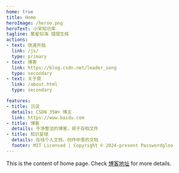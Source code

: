 ```yaml
---
home: true
title: Home
heroImage: /heroo.png
heroText: 小宋知识库
tagline: 繁星似海 熠熠生辉
actions:
- text: 快速开始
  link: /js/
  type: primary
- text: 博客
  link: https://blog.csdn.net/leader_song
  type: secondary
- text: 关于我
  link: /about.html
  type: secondary

features:
- title: 沉淀
  details: CSDN 35W+ 博主
  link: https://www.baidu.com
- title: 博客
  details: 干净整洁的博客，易于存档文件
- title: 知识星球
  details: 在线个人文档，创作中意的文档
  footer: MIT Licensed | Copyright © 2024-present Passwordgloo
---
```



This is the content of home page. Check [博客地址][default-theme-home] for more details.

[default-theme-home]:https://blog.csdn.net/leader_song
